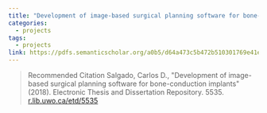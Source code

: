 ```yaml
---
title: "Development of image-based surgical planning software for bone-conduction implants"
categories:
  - projects
tags:
  - projects
link: https://pdfs.semanticscholar.org/a0b5/d64a473c5b472b510301769e41e34d926161.pdf
---
```


> Recommended Citation
Salgado, Carlos D., "Development of image-based surgical planning software for bone-conduction implants" (2018). Electronic Thesis
and Dissertation Repository. 5535.
[r.lib.uwo.ca/etd/5535](r.lib.uwo.ca/etd/5535)

